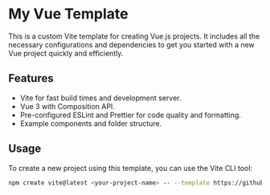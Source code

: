 # My Vue Template

This is a custom Vite template for creating Vue.js projects. It includes all the necessary configurations and dependencies to get you started with a new Vue project quickly and efficiently.

## Features

- Vite for fast build times and development server.
- Vue 3 with Composition API.
- Pre-configured ESLint and Prettier for code quality and formatting.
- Example components and folder structure.

## Usage

To create a new project using this template, you can use the Vite CLI tool:

```bash
npm create vite@latest <your-project-name> -- --template https://github.com/farajshuaib/vue-starter-template
```

